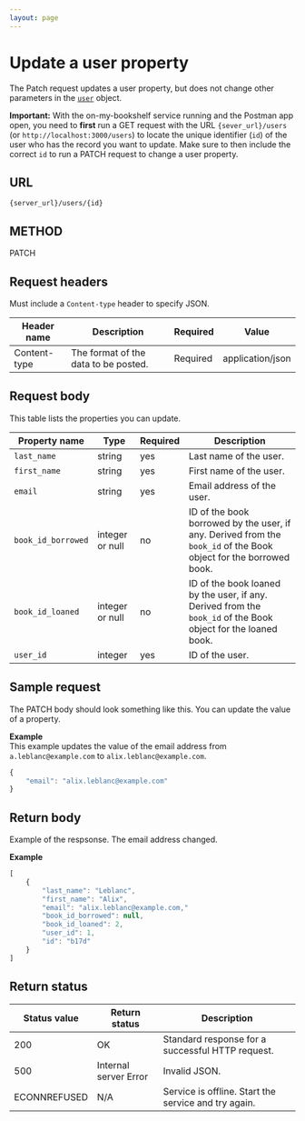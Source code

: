 ```yaml
---
layout: page
---
```


# Update a user property

The Patch request updates a user property, but does not change other parameters in the [`user`](user.md) object.

**Important:** With the on-my-bookshelf service running and the Postman app open, you need to **first** run a GET request with the URL `{sever_url}/users` (or `http://localhost:3000/users`) to locate the unique identifier (`id`) of the user who has the record you want to update. Make sure to then include the correct `id` to run a PATCH request to change a user property. 

## URL

```shell
{server_url}/users/{id}
```

## METHOD

PATCH

## Request headers

Must include a `Content-type` header to specify JSON.

| Header name | Description | Required | Value |
| -------------- | ------ | ------------ |------------ |
| Content-type | The format of the data to be posted. | Required | application/json |

## Request body

This table lists the properties you can update.

| Property name      | Type   | Required | Description                | 
| -------------- | ------ | -------- | -------------------------- | 
| `last_name`      | string | yes      | Last name of the user.     |       
| `first_name`     | string | yes      | First name of the user.    |       
| `email`          | string | yes      | Email address of the user. | 
| `book_id_borrowed` | integer or null | no | ID of the book borrowed by the user, if any. Derived from the `book_id` of the Book object for the borrowed book. |
| `book_id_loaned` | integer or null | no | ID of the book loaned by the user, if any. Derived from the `book_id` of the Book object for the loaned book.  |
| `user_id` | integer | yes | ID of the user. |

## Sample request

The PATCH body should look something like this. You can update the value of a property. 

**Example**<br>
This example updates the value of the email address from `a.leblanc@example.com` to `alix.leblanc@example.com`.

```js
{
    "email": "alix.leblanc@example.com"
}
```

## Return body

Example of the respsonse. The email address changed. 

**Example**

```js
[
    {
        "last_name": "Leblanc",
        "first_name": "Alix",
        "email": "alix.leblanc@example.com,"
        "book_id_borrowed": null,
        "book_id_loaned": 2,  
        "user_id": 1,
        "id": "b17d"
    }
]
```
## Return status

| Status value | Return status | Description |
| ------------- | ----------- | ----------- |
| 200 | OK | Standard response for a successful HTTP request. |
| 500 | Internal server Error | Invalid JSON. |
| ECONNREFUSED | N/A | Service is offline. Start the service and try again. |